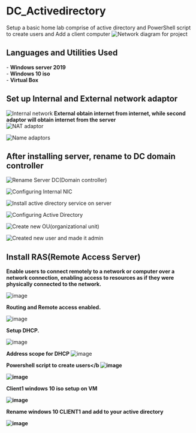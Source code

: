 # DC_Activedirectory
Setup a basic home lab comprise of active directory and PowerShell script to create users and Add a client computer 
![Network diagram for project](https://github.com/austinabutech/DC_Activedirectory/assets/163788570/9daea1f1-1d03-4452-87ec-287f44cbb545)
<h2>Languages and Utilities Used</h2>
- <b>Windows server 2019</b><br> 
- <b>Windows 10 iso</b><br>
- <b>Virtual Box</b> 
<h2>Set up Internal and External network adaptor</h2>

![Internal network](https://github.com/austinabutech/DC_Activedirectory/assets/163788570/87c0fcf4-141e-43bb-bd58-af15c95b29d7)
<b>External obtain internet from internet, while second adaptor will obtain internet from the server</b><br> 
![NAT adaptor](https://github.com/austinabutech/DC_Activedirectory/assets/163788570/d29ef8e2-064e-4de2-84c3-63d15850735a)


![Name adaptors](https://github.com/austinabutech/DC_Activedirectory/assets/163788570/3a06651a-8346-427d-adef-ab65be56c66a)

<h2>After installing server, rename to DC domain controller </h2>

![Rename Server DC(Domain controller)](https://github.com/austinabutech/DC_Activedirectory/assets/163788570/25f9aca5-f127-46cb-b8f4-c9e6fc8d6e60)


![Configuring Internal NIC](https://github.com/austinabutech/DC_Activedirectory/assets/163788570/ac7b983b-fd29-4638-b67d-cbb90e52ca9c)


![Install active directory service on server](https://github.com/austinabutech/DC_Activedirectory/assets/163788570/6e71081a-52fd-4a71-a872-a47f46504134)


![Configuring Active Directory](https://github.com/austinabutech/DC_Activedirectory/assets/163788570/663de4d1-c6d0-42e6-8334-d00c88ca60f8)


![Create new OU(organizational unit)](https://github.com/austinabutech/DC_Activedirectory/assets/163788570/d621672f-70b3-4437-8495-9c32a811d4d1)


![Created new user and made it admin](https://github.com/austinabutech/DC_Activedirectory/assets/163788570/6bf7161b-1a9b-439e-8dbd-9ff1b4b19eec)

<h2>Install RAS(Remote Access Server)</h2>
<b>Enable users to connect remotely to a network or computer over a network connection, enabling access to resources as if they were physically connected to the network.</b>


![image](https://github.com/austinabutech/DC_Activedirectory/assets/163788570/33eff61c-af6c-48a3-9d79-6329c2165cae)

<b>Routing and Remote access enabled.</b>


![image](https://github.com/austinabutech/DC_Activedirectory/assets/163788570/eeafe6ea-2ee0-47e7-807c-ee20af9c1eb3)

<b>Setup DHCP.</b>

![image](https://github.com/austinabutech/DC_Activedirectory/assets/163788570/ee162f47-355d-4773-a329-fc80b44a7fa9)

<b>Address scope for DHCP</b>
![image](https://github.com/austinabutech/DC_Activedirectory/assets/163788570/40ef8308-e21e-44ef-948e-3f21eed067dc)

<b> Powershell script to create users</b
![image](https://github.com/austinabutech/DC_Activedirectory/assets/163788570/6a7bc39f-b626-47fb-8146-15a073835dd8)



![image](https://github.com/austinabutech/DC_Activedirectory/assets/163788570/6f93acbf-55b0-4f22-aa21-118abb15f70b)

<b>Client1 windows 10 iso setup on VM</b>

![image](https://github.com/austinabutech/DC_Activedirectory/assets/163788570/98016160-f5bd-4ff4-8cec-e6fe1be29167)

<b>Rename windows 10 CLIENT1 and add to your active directory</b>

![image](https://github.com/austinabutech/DC_Activedirectory/assets/163788570/da2e1633-bd96-4a3c-999c-8efe0f2a80d5)





